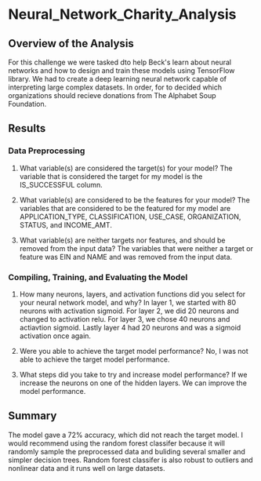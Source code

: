 # Neural_Network_Charity_Analysis
## Overview of the Analysis
For this challenge we were tasked dto help Beck's learn about neural networks and how to design and train these models using TensorFlow library. We had to create a deep learning neural network capable of interpreting large complex datasets. In order, for to decided which organizations should recieve donations from The Alphabet Soup Foundation.

## Results
### Data Preprocessing 
1. What variable(s) are considered the target(s) for your model?
The variable that is considered the target for my model is the IS_SUCCESSFUL column.

2. What variable(s) are considered to be the features for your model?
The variables that are considered to be the featured for my model are APPLICATION_TYPE, CLASSIFICATION, USE_CASE, ORGANIZATION, STATUS, and INCOME_AMT. 

3. What variable(s) are neither targets nor features, and should be removed from the input data?
The variables that were neither a target or feature was EIN and NAME and was removed from the input data.

### Compiling, Training, and Evaluating the Model
1. How many neurons, layers, and activation functions did you select for your neural network model, and why?
In layer 1, we started with 80 neurons with activation sigmoid. For layer 2, we did 20 neurons and changed to activation relu. For layer 3, we chose 40 neurons and actiavtion sigmoid. Lastly layer 4 had 20 neurons and was a sigmoid activation once again. 

2. Were you able to achieve the target model performance?
No, I was not able to achieve the target model performance.

3. What steps did you take to try and increase model performance?
If we increase the neurons on one of the hidden layers. We can improve the model performance.

## Summary
The model gave a 72% accuracy, which did not reach the target model. I would recommend using the random forest classifer because it will randomly sample the preprocessed data and buliding several smaller and simpler decision trees. Random forest classifer is also robust to outliers and nonlinear data and it runs well on large datasets.
